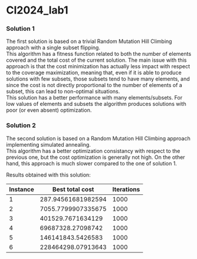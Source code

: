 # CI2024_lab1

### Solution 1
The first solution is based on a trivial Random Mutation Hill Climbing approach with a single subset flipping.<br>
This algorithm has a fitness function related to both the number of elements covered and the total cost of the current solution. The main issue with this approach is that the cost minimization has actually less impact with respect to the coverage maximization, meaning that, even if it is able to produce solutions with few subsets, those subsets tend to have many elements, and since the cost is not directly proportional to the number of elements of a subset, this can lead to non-optimal situations.<br>
This solution has a better performance with many elements/subsets. For low values of elements and subsets the algorithm produces solutions with poor (or even absent) optimization.

### Solution 2
The second solution is based on a Random Mutation Hill Climbing approach implementing simulated annealing.<br>
This algorithm has a better optimization consistancy with respect to the previous one, but the cost optimization is generally not high. On the other hand, this approach is much slower compared to the one of solution 1.<br>

Results obtained with this solution:

| Instance | Best total cost | Iterations |
|----------|-----------|------------|
| 1 | 287.94561681982594 | 1000 |
| 2 | 7055.7799907335675 | 1000 |
| 3 | 401529.7671634129 | 1000 |
| 4 | 69687328.27098742 | 1000 |
| 5 | 146141843.5426583 | 1000 |
| 6 | 228464298.07913643 | 1000 |
